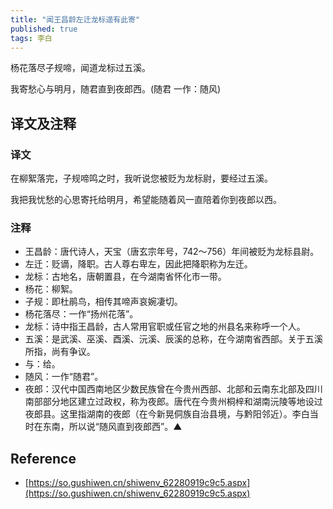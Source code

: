 ```yaml
---
title: "闻王昌龄左迁龙标遥有此寄"
published: true
tags: 李白
---
```


杨花落尽子规啼，闻道龙标过五溪。

我寄愁心与明月，随君直到夜郎西。(随君 一作：随风)

## 译文及注释

### 译文

在柳絮落完，子规啼鸣之时，我听说您被贬为龙标尉，要经过五溪。

我把我忧愁的心思寄托给明月，希望能随着风一直陪着你到夜郎以西。

### 注释

- 王昌龄：唐代诗人，天宝（唐玄宗年号，742～756）年间被贬为龙标县尉。
- 左迁：贬谪，降职。古人尊右卑左，因此把降职称为左迁。
- 龙标：古地名，唐朝置县，在今湖南省怀化市一带。
- 杨花：柳絮。
- 子规：即杜鹃鸟，相传其啼声哀婉凄切。
- 杨花落尽：一作“扬州花落”。
- 龙标：诗中指王昌龄，古人常用官职或任官之地的州县名来称呼一个人。
- 五溪：是武溪、巫溪、酉溪、沅溪、辰溪的总称，在今湖南省西部。关于五溪所指，尚有争议。
- 与：给。
- 随风：一作“随君”。
- 夜郎：汉代中国西南地区少数民族曾在今贵州西部、北部和云南东北部及四川南部部分地区建立过政权，称为夜郎。唐代在今贵州桐梓和湖南沅陵等地设过夜郎县。这里指湖南的夜郎（在今新晃侗族自治县境，与黔阳邻近）。李白当时在东南，所以说“随风直到夜郎西”。▲

## Reference

- [https://so.gushiwen.cn/shiwenv_62280919c9c5.aspx](https://so.gushiwen.cn/shiwenv_62280919c9c5.aspx)